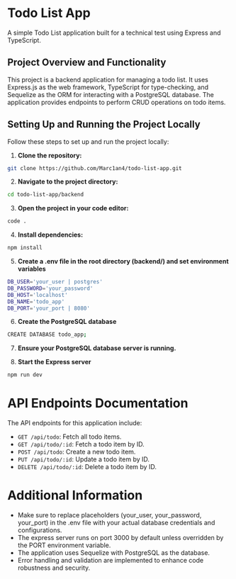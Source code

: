 # Todo List App

A simple Todo List application built for a technical test using Express and TypeScript.

## Project Overview and Functionality

This project is a backend application for managing a todo list. It uses Express.js as the web framework, TypeScript for type-checking, and Sequelize as the ORM for interacting with a PostgreSQL database. The application provides endpoints to perform CRUD operations on todo items.

## Setting Up and Running the Project Locally

Follow these steps to set up and run the project locally:

1. **Clone the repository:**
```bash
git clone https://github.com/Marc1an4/todo-list-app.git
```

2. **Navigate to the project directory:**
```bash
cd todo-list-app/backend
```

3. **Open the project in your code editor:**
```bash
code .
```

4. **Install dependencies:**
```bash
npm install
```

5. **Create a .env file in the root directory (backend/) and set environment variables**
```bash
DB_USER='your_user | postgres'
DB_PASSWORD='your_password'
DB_HOST='localhost'
DB_NAME='todo_app'
DB_PORT='your_port | 8080'
```

6. **Create the PostgreSQL database**
```bash
CREATE DATABASE todo_app;
```

7. **Ensure your PostgreSQL database server is running.**

8. **Start the Express server**
```bash
npm run dev
```

# API Endpoints Documentation
The API endpoints for this application include:
- `GET /api/todo`: Fetch all todo items.
- `GET /api/todo/:id`: Fetch a todo item by ID.
- `POST /api/todo`: Create a new todo item.
- `PUT /api/todo/:id`: Update a todo item by ID.
- `DELETE /api/todo/:id`: Delete a todo item by ID.

# Additional Information
- Make sure to replace placeholders (your_user, your_password, your_port) in the .env file with your actual database credentials and configurations.
- The express server runs on port 3000 by default unless overridden by the PORT environment variable.
- The application uses Sequelize with PostgreSQL as the database.
- Error handling and validation are implemented to enhance code robustness and security.

